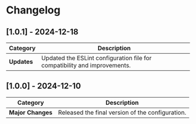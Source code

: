 # Changelog

## [1.0.1] - 2024-12-18

| **Category** | **Description**                                                           |
| ------------ | ------------------------------------------------------------------------- |
| **Updates**  | Updated the ESLint configuration file for compatibility and improvements. |

## [1.0.0] - 2024-12-10

| **Category**      | **Description**                                  |
| ----------------- | ------------------------------------------------ |
| **Major Changes** | Released the final version of the configuration. |
